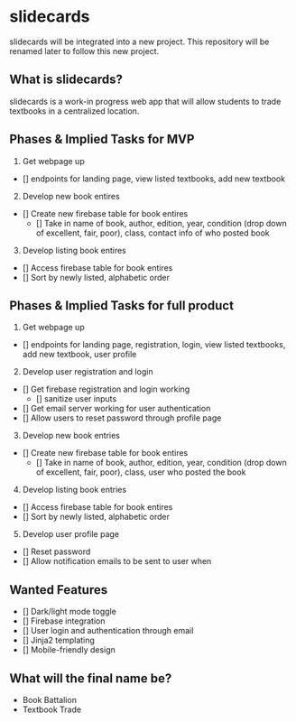 # slidecards

slidecards will be integrated into a new project. This repository will be renamed later to follow this new project.

## What is slidecards?

slidecards is a work-in progress web app that will allow students to trade textbooks in a centralized location.

## Phases & Implied Tasks for MVP

1. Get webpage up

  - [] endpoints for landing page, view listed textbooks, add new textbook
2. Develop new book entires
  - [] Create new firebase table for book entires
    - [] Take in name of book, author, edition, year, condition (drop down of excellent, fair, poor), class, contact info of who posted book
3. Develop listing book entires
  - [] Access firebase table for book entires
  - [] Sort by newly listed, alphabetic order


## Phases & Implied Tasks for full product

1. Get webpage up
  - [] endpoints for landing page, registration, login, view listed textbooks, add new textbook, user profile
2. Develop user registration and login 
  - [] Get firebase registration and login working
    - [] sanitize user inputs
  - [] Get email server working for user authentication
  - [] Allow users to reset password through profile page
3. Develop new book entries
  - [] Create new firebase table for book entires
    - [] Take in name of book, author, edition, year, condition (drop down of excellent, fair, poor), class, user who posted the book
4. Develop listing book entries
  - [] Access firebase table for book entires
  - [] Sort by newly listed, alphabetic order
5. Develop user profile page
  - [] Reset password
  - [] Allow notification emails to be sent to user when

## Wanted Features

- [] Dark/light mode toggle
- [] Firebase integration
- [] User login and authentication through email
- [] Jinja2 templating
- [] Mobile-friendly design

## What will the final name be?

- Book Battalion
- Textbook Trade
